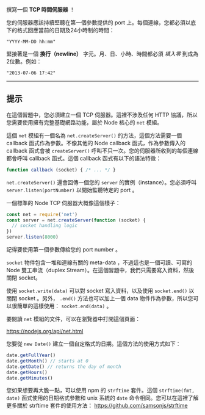 撰寫一個 **TCP 時間伺服器** ！

您的伺服器應該持續堅聽在第一個參數提供的 port 上。每個連線，您都必須以底下的格式回應當前的日期及24小時制的時間：

```
"YYYY-MM-DD hh:mm"
```

緊接著是一個 **換行（newline）** 字元。月、日、小時、時間都必須 *填入零* 到成為2位數。例如：

```
"2013-07-06 17:42"
```

----------------------------------------------------------------------
## 提示

在這個習題中，您必須建立一個 TCP 伺服器。這裡不涉及任何 HTTP 協議，所以您需要使用擁有完整基礎網路功能，屬於 Node 核心的 `net` 模組。

這個 `net` 模組有一個名為 `net.createServer()` 的方法，這個方法需要一個 callback 函式作為參數。不像其他的 Node callback 函式，作為參數傳入的 callback 函式會被 `createServer()` 呼叫不只一次。您的伺服器所收到的每個連線都會呼叫 callback 函式。這個 callback 函式有以下的語法特徵：

```js
function callback (socket) { /* ... */ }
```

`net.createServer()` 還會回傳一個您的 `server` 的實例（instance）。您必須呼叫 `server.listen(portNumber)` 以開始監聽特定的 port 。

一個標準的 Node TCP 伺服器大概像這個樣子：

```js
const net = require('net')
const server = net.createServer(function (socket) {
  // socket handling logic
})
server.listen(8000)
```

記得要使用第一個參數傳給您的 port number 。

`socket` 物件包含一堆和連線有關的 meta-data ，不過這也是一個可讀、可寫的 Node 雙工串流（duplex Stream）。在這個習題中，我們只需要寫入資料，然後關閉 socket。

使用 `socket.write(data)` 可以對 socket 寫入資料，以及使用 `socket.end()` 以關閉 socket 。另外， `.end()` 方法也可以加上一個 data 物件作為參數，所以您可以很簡單的這樣使用： `socket.end(data)` 。

要閱讀 `net` 模組的文件，可以在瀏覽器中打開這個頁面：

  https://nodejs.org/api/net.html

您要從 `new Date()` 建立一個自定格式的日期。這個方法的使用方式如下：

```js
date.getFullYear()
date.getMonth() // starts at 0
date.getDate() // returns the day of month
date.getHours()
date.getMinutes()
```

您如果想要再大膽一點，可以使用 npm 的 `strftime` 套件。這個 `strftime(fmt, date)` 函式使用的日期格式參數和 unix 系統的 `date` 命令相同。您可以在這裡了解更多關於 strftime 套件的使用方法： https://github.com/samsonjs/strftime
